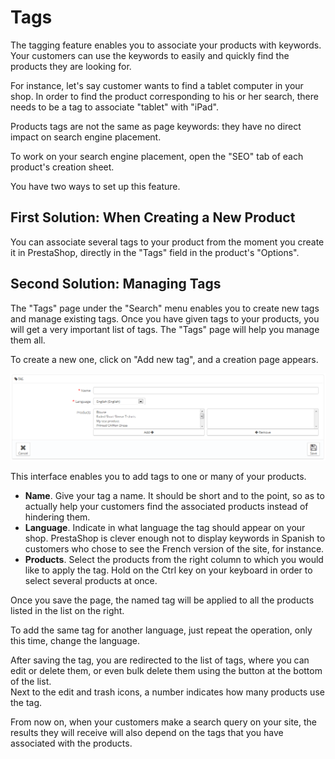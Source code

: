 # Tags

The tagging feature enables you to associate your products with keywords. Your customers can use the keywords to easily and quickly find the products they are looking for.

For instance, let's say customer wants to find a tablet computer in your shop. In order to find the product corresponding to his or her search, there needs to be a tag to associate "tablet" with "iPad".

Products tags are not the same as page keywords: they have no direct impact on search engine placement.

To work on your search engine placement, open the "SEO" tab of each product's creation sheet.

You have two ways to set up this feature.

## First Solution: When Creating a New Product <a id="Tags-FirstSolution:WhenCreatingaNewProduct"></a>

You can associate several tags to your product from the moment you create it in PrestaShop, directly in the "Tags" field in the product's "Options". 

## Second Solution: Managing Tags <a id="Tags-SecondSolution:ManagingTags"></a>

The "Tags" page under the "Search" menu enables you to create new tags and manage existing tags. Once you have given tags to your products, you will get a very important list of tags. The "Tags" page will help you manage them all.

To create a new one, click on "Add new tag", and a creation page appears.

![](../../../../.gitbook/assets/23038581%20%284%29%20%284%29%20%283%29.png)

This interface enables you to add tags to one or many of your products.

* **Name**. Give your tag a name. It should be short and to the point, so as to actually help your customers find the associated products instead of hindering them.
* **Language**. Indicate in what language the tag should appear on your shop. PrestaShop is clever enough not to display keywords in Spanish to customers who chose to see the French version of the site, for instance.
* **Products**. Select the products from the right column to which you would like to apply the tag. Hold on the Ctrl key on your keyboard in order to select several products at once.

Once you save the page, the named tag will be applied to all the products listed in the list on the right.

To add the same tag for another language, just repeat the operation, only this time, change the language.

After saving the tag, you are redirected to the list of tags, where you can edit or delete them, or even bulk delete them using the button at the bottom of the list.  
Next to the edit and trash icons, a number indicates how many products use the tag.

From now on, when your customers make a search query on your site, the results they will receive will also depend on the tags that you have associated with the products.

